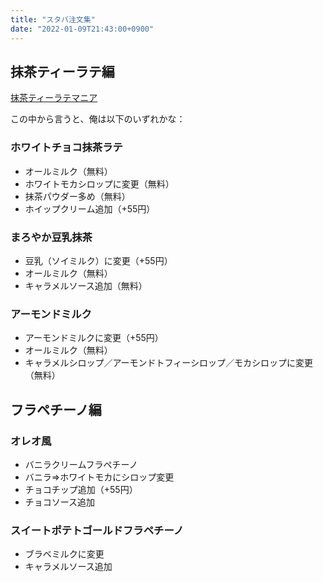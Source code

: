 ```yaml
---
title: "スタバ注文集"
date: "2022-01-09T21:43:00+0900"
---
```


## 抹茶ティーラテ編

[抹茶ティーラテマニア](https://yamaguchi-coffee.com/matcha-tea-latte/)

この中から言うと、俺は以下のいずれかな：

### ホワイトチョコ抹茶ラテ
- オールミルク（無料）
- ホワイトモカシロップに変更（無料）
- 抹茶パウダー多め（無料）
- ホイップクリーム追加（+55円）

### まろやか豆乳抹茶
- 豆乳（ソイミルク）に変更（+55円）
- オールミルク（無料）
- キャラメルソース追加（無料）

### アーモンドミルク
- アーモンドミルクに変更（+55円）
- オールミルク（無料）
- キャラメルシロップ／アーモンドトフィーシロップ／モカシロップに変更（無料）

## フラペチーノ編

### オレオ風
- バニラクリームフラペチーノ
- バニラ⇒ホワイトモカにシロップ変更
- チョコチップ追加（+55円）
- チョコソース追加

### スイートポテトゴールドフラペチーノ
- ブラベミルクに変更
- キャラメルソース追加